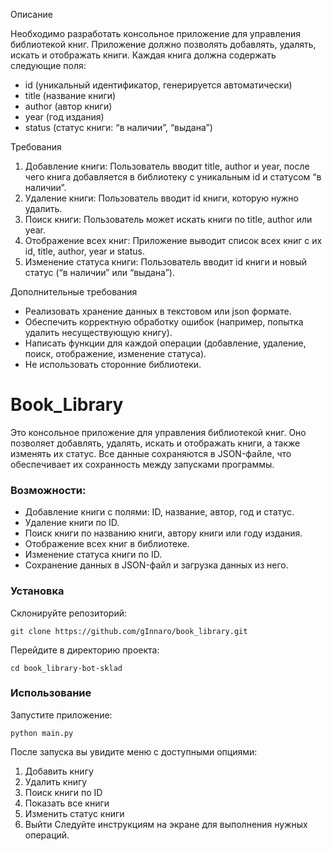 Описание

Необходимо разработать консольное приложение для управления библиотекой книг. Приложение должно позволять добавлять, удалять, искать и отображать книги. Каждая книга должна содержать следующие поля:
 - id (уникальный идентификатор, генерируется автоматически)
 - title (название книги)
 - author (автор книги)
 - year (год издания)
 - status (статус книги: “в наличии”, “выдана”)

Требования
 1) Добавление книги: Пользователь вводит title, author и year, после чего книга добавляется в библиотеку с уникальным id и статусом “в наличии”.
 2) Удаление книги: Пользователь вводит id книги, которую нужно удалить.
 3) Поиск книги: Пользователь может искать книги по title, author или year.
 4) Отображение всех книг: Приложение выводит список всех книг с их id, title, author, year и status.
 5) Изменение статуса книги: Пользователь вводит id книги и новый статус (“в наличии” или “выдана”).

Дополнительные требования
 - Реализовать хранение данных в текстовом или json формате.
 - Обеспечить корректную обработку ошибок (например, попытка удалить несуществующую книгу).
 - Написать функции для каждой операции (добавление, удаление, поиск, отображение, изменение статуса).
 - Не использовать сторонние библиотеки.

# Book_Library
Это консольное приложение для управления библиотекой книг. Оно позволяет добавлять, удалять, искать и отображать книги, а также изменять их статус. Все данные сохраняются в JSON-файле, что обеспечивает их сохранность между запусками программы.

### Возможности:
 - Добавление книги с полями: ID, название, автор, год и статус.  </br>
 - Удаление книги по ID.  </br>
 - Поиск книги по названию книги, автору книги или году издания.  </br>
 - Отображение всех книг в библиотеке.  </br>
 - Изменение статуса книги по ID.  </br>
 - Сохранение данных в JSON-файл и загрузка данных из него.  </br>

### Установка
Склонируйте репозиторий:
```
git clone https://github.com/gInnaro/book_library.git
```
Перейдите в директорию проекта:
```
cd book_library-bot-sklad
```
### Использование
Запустите приложение:
```
python main.py
```
После запуска вы увидите меню с доступными опциями:

1. Добавить книгу
2. Удалить книгу
3. Поиск книги по ID
4. Показать все книги
5. Изменить статус книги
6. Выйти
Следуйте инструкциям на экране для выполнения нужных операций.
